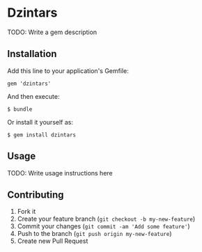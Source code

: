 # Dzintars

TODO: Write a gem description

## Installation

Add this line to your application's Gemfile:

    gem 'dzintars'

And then execute:

    $ bundle

Or install it yourself as:

    $ gem install dzintars

## Usage

TODO: Write usage instructions here

## Contributing

1. Fork it
2. Create your feature branch (`git checkout -b my-new-feature`)
3. Commit your changes (`git commit -am 'Add some feature'`)
4. Push to the branch (`git push origin my-new-feature`)
5. Create new Pull Request
